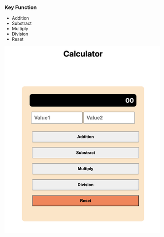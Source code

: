 
### Key Function

- Addition
- Substract
- Multiply
- Division
- Reset

![รูปภาพ](image/Calculator.png)